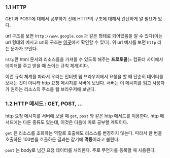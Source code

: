 ### 1.1 HTTP

GET과 POST에 대해서 공부하기 전에 HTTP의 구조에 대해서 간단하게 알 필요가 있다.

url 구조를 보면 `http://www.google.com` 과 같은 형태로 되어있음을 알 수 있다(이는 url 형태의 예시고 url의 구조는 [이곳](https://velog.io/@1_dohyeon/HTTP-%EA%B8%B0%EB%B3%B8-%EA%B0%9C%EB%85%90)에서 확인할 수 있다). 위 url 예시를 보면 `http` 라는 문자가 보인다.

`http`란 html 문서와 리소스들을 가져올 수 있도록 해주는 **프로토콜**(= 컴퓨터 사이에서 데이터를 주고 받을 때 쓰이는 규칙 체계)이다.

이런 규칙 체계를 따라서 우리는 인터넷 웹 브라우저에서 요청을 할 때 단순히 데이터를 보내는 것이 아니라 http 요청 메시지를 서버에 보낸다. 서버는 이 메시지를 읽고 사용자가 원하는 리소스의 주소를 웹 브라우저에 보낸다.

### 1.2 HTTP 메서드 : GET, POST, ...

http 요청 메시지를 서버에 보낼 때 `get`, `post` 와 같은 http 메서드를 이용한다. http 메서드에는 다른 종류도 있는데, 이것은 다음에 따로 공부할 계획이다.

`get` 은 리소스를 조회하는 역할로 호출해도 리소스를 변경하지 않는다. 따라서 한 번을 호출하든 100번을 호출하든 결과는 같기에 **멱등**이라고 불린다.

`post` 는 body로 넘긴 요청 데이터를 처리한다. 주로 무언가를 등록할 때 사용된다.
